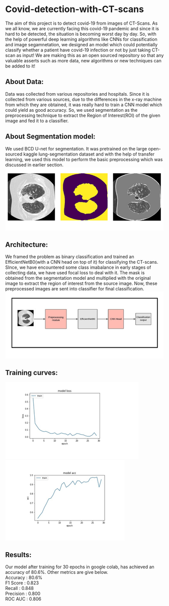 # Covid-detection-with-CT-scans
The aim of this project is to detect covid-19 from images of CT-Scans. As we all know, we are currently facing this covid-19 pandemic and since it is hard to be detected, the situation is becoming worst day by day. So, with the help of powerful deep learning algorithms like CNNs for classification and image segamnetation, we designed an model which could potentially classify whether a patient have covid-19 infection or not by just taking CT-scan as input! We are making this as an open sourced repository so that any valuable asserts such as more data, new algorithms or new techniques can be added to it!<br/>
## About Data:
Data was collected from various repositories and hospitals. Since it is collected from various sources, due to the differences in the x-ray machine from which they are obtained, it was really hard to train a CNN model which could yield as good accuracy. So, we used segmentation as the preprocessing technique to extract the Region of Interest(ROI) of the given image and fed it to a classifier.
## About Segmentation model:
We used BCD U-net for segmentation. It was pretrained on the large open-sourced kaggle lung-segmentation dataset and with the help of transfer learning, we used this model to perform the basic preprocessing which was discussed in earlier section.<br/>
!['Segmenation_results](https://github.com/mano3-1/Covid-detection-with-CT-scans/blob/master/Results/segmentaion_results.png)
## Architecture:
We framed the problem as binary classification and trained an EfficientNetB0(with a CNN head on top of it) for classifying the CT-scans. SInce, we have encountered some class imabalance in early stages of collecting data, we have used focal loss to deal with it. The mask is obtained from the segmentation model and multiplied with the original image to extract the region of interest from the source image. Now, these preprocessed images are sent into classifier for final classification.<br/>
!['Training Pipeline'](https://github.com/mano3-1/Covid-detection-with-CT-scans/blob/master/Results/pipeline.png)

## Training curves:
!['Loss'](https://github.com/mano3-1/Covid-detection-with-CT-scans/blob/master/Results/loss.png) 
!['accuracy'](https://github.com/mano3-1/Covid-detection-with-CT-scans/blob/master/Results/acc.png)

## Results:
Our model after training for 30 epochs in google colab, has achieved an accuracy of 80.6%. Other metrics are give below.<br/>
Accuracy  : 80.6% <br/>
F1 Score  : 0.823 <br/>
Recall    : 0.848 <br/>
Precision : 0.800 <br/>
ROC AUC   : 0.806 <br/>
